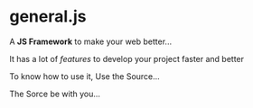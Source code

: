 # general.js

A **JS Framework** to make your web better...
 
It has a lot of *features* to develop your project faster and better

To know how to use it, Use the Source...

The Sorce be with you...
